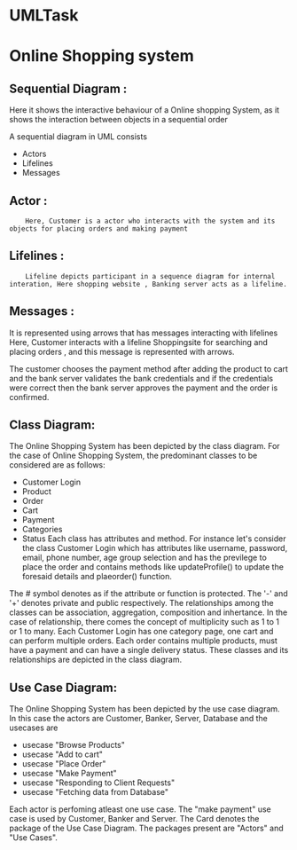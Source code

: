 # UMLTask
# Online Shopping system




## Sequential Diagram :

Here it shows the interactive behaviour of a Online shopping System, as it shows the interaction between objects in a sequential order

A sequential diagram in UML consists
* Actors
* Lifelines
* Messages

## Actor : 
        Here, Customer is a actor who interacts with the system and its objects for placing orders and making payment

## Lifelines : 
        Lifeline depicts participant in a sequence diagram for internal interation, Here shopping website , Banking server acts as a lifeline.

## Messages : 
It is represented using arrows that has messages interacting with lifelines Here, Customer interacts with a lifeline Shoppingsite for searching and placing orders , and this message is represented with arrows.

The customer chooses the payment method after adding the product to cart and the bank server validates the bank
credentials and if the credentials were correct then the bank server approves the payment and the order is confirmed.

## Class Diagram:
 
The Online Shopping System has been depicted by the class diagram. For the case of Online Shopping System, the predominant classes to be considered are as follows:
* Customer Login
* Product
* Order
* Cart
* Payment 
* Categories
* Status
Each class has attributes and method. For instance let's consider the class Customer Login which has attributes like
username, password, email, phone number, age group selection and has the previlege to place the order and contains methods like 
updateProfile() to update the foresaid details and plaeorder() function.

The # symbol denotes as if the attribute or function is protected. The '-' and '+' denotes private and public respectively. The relationships among the classes can be association, aggregation, composition and inhertance. In the case of relationship, there comes the concept of multiplicity such as 
1 to 1 or 1 to many.
Each Customer Login has one category page, one cart and can perform multiple orders. Each order contains multiple products, must have a payment and can have a single delivery status. These classes and its relationships are depicted in the class diagram.


## Use Case Diagram:

The Online Shopping System has been depicted by the use case diagram. In this case the actors are Customer, Banker, Server, Database and the usecases are
- usecase "Browse Products"
- usecase "Add to cart"
- usecase "Place Order"
- usecase "Make Payment"
- usecase "Responding to Client Requests"
- usecase "Fetching data from Database"

Each actor is perfoming atleast one use case. The "make payment" use case is used by Customer, Banker and Server.
The Card denotes the package of the Use Case Diagram. The packages present are "Actors" and "Use Cases".
